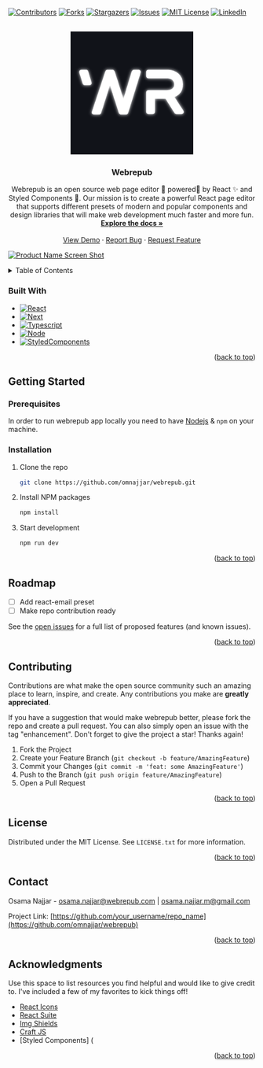 <a name="readme-top"></a>

<!--
*** Thanks for checking out the Best-README-Template. If you have a suggestion
*** that would make this better, please fork the repo and create a pull request
*** or simply open an issue with the tag "enhancement".
*** Don't forget to give the project a star!
*** Thanks again! Now go create something AMAZING! :D
-->

<!-- PROJECT SHIELDS -->
<!--
*** I'm using markdown "reference style" links for readability.
*** Reference links are enclosed in brackets [ ] instead of parentheses ( ).
*** See the bottom of this document for the declaration of the reference variables
*** for contributors-url, forks-url, etc. This is an optional, concise syntax you may use.
*** https://www.markdownguide.org/basic-syntax/#reference-style-links
-->

[![Contributors][contributors-shield]][contributors-url]
[![Forks][forks-shield]][forks-url]
[![Stargazers][stars-shield]][stars-url]
[![Issues][issues-shield]][issues-url]
[![MIT License][license-shield]][license-url]
[![LinkedIn][linkedin-shield]][linkedin-url]

<!-- PROJECT LOGO -->
<br />
<div align="center">
  <a href="https://github.com/omnajjar/webrepub">
    <img src="images/logo.png" alt="Logo" width="250" height="250">
  </a>

  <h3 align="center">Webrepub</h3>

  <p align="center">
    Webrepub is an open source web page editor 🚀 powered🔋 by React ✨ and Styled Components 💅. Our mission is to create a powerful React page editor that supports different presets of modern and popular components and design libraries that will make web development much faster and more fun.
    <br />
    <a href="https://github.com/omnajjar/webrepub"><strong>Explore the docs »</strong></a>
    <br />
    <br />
    <a href="https://webrepub.com">View Demo</a>
    ·
    <a href="https://github.com/omnajjar/webrepub/issues">Report Bug</a>
    ·
    <a href="https://github.com/omnajjar/webrepub/issues">Request Feature</a>
  </p>
</div>

[![Product Name Screen Shot][product-screenshot]](https://webrepub.com)

<!-- TABLE OF CONTENTS -->
<details>
  <summary>Table of Contents</summary>
  <ol>
    <li>
      <a href="#about-the-project">About The Project</a>
      <ul>
        <li><a href="#built-with">Built With</a></li>
      </ul>
    </li>
    <li>
      <a href="#getting-started">Getting Started</a>
      <ul>
        <li><a href="#prerequisites">Prerequisites</a></li>
        <li><a href="#installation">Installation</a></li>
      </ul>
    </li>
    <li><a href="#usage">Usage</a></li>
    <li><a href="#roadmap">Roadmap</a></li>
    <li><a href="#contributing">Contributing</a></li>
    <li><a href="#license">License</a></li>
    <li><a href="#contact">Contact</a></li>
    <li><a href="#acknowledgments">Acknowledgments</a></li>
  </ol>
</details>

### Built With
- [![React][React.js]][React-url]
- [![Next][Next.js]][Next-url]
- [![Typescript][Typescript]][Typescript]
- [![Node][Node]][Node]
- [![StyledComponents][StyledComponents]][StyledComponents]


<p align="right">(<a href="#readme-top">back to top</a>)</p>

<!-- GETTING STARTED -->

## Getting Started

### Prerequisites

In order to run webrepub app locally you need to have [Nodejs](https://nodejs.org/) & `npm` on your machine.

### Installation

1. Clone the repo
   ```sh
   git clone https://github.com/omnajjar/webrepub.git
   ```
2. Install NPM packages
   ```sh
   npm install
   ```
3. Start development
   ```sh
   npm run dev
   ```

<p align="right">(<a href="#readme-top">back to top</a>)</p>

<!-- ROADMAP -->

## Roadmap

- [ ] Add react-email preset
- [ ] Make repo contribution ready

See the [open issues](https://github.com/omnajjar/webrepub/issues) for a full list of proposed features (and known issues).

<p align="right">(<a href="#readme-top">back to top</a>)</p>

<!-- CONTRIBUTING -->

## Contributing

Contributions are what make the open source community such an amazing place to learn, inspire, and create. Any contributions you make are **greatly appreciated**.

If you have a suggestion that would make webrepub better, please fork the repo and create a pull request. You can also simply open an issue with the tag "enhancement".
Don't forget to give the project a star! Thanks again!

1. Fork the Project
2. Create your Feature Branch (`git checkout -b feature/AmazingFeature`)
3. Commit your Changes (`git commit -m 'feat: some AmazingFeature'`)
4. Push to the Branch (`git push origin feature/AmazingFeature`)
5. Open a Pull Request

<p align="right">(<a href="#readme-top">back to top</a>)</p>

<!-- LICENSE -->

## License

Distributed under the MIT License. See `LICENSE.txt` for more information.

<p align="right">(<a href="#readme-top">back to top</a>)</p>

<!-- CONTACT -->

## Contact

Osama Najjar - osama.najjar@webrepub.com | osama.najjar.m@gmail.com

Project Link: [https://github.com/your_username/repo_name](https://github.com/omnajjar/webrepub)

<p align="right">(<a href="#readme-top">back to top</a>)</p>

<!-- ACKNOWLEDGMENTS -->

## Acknowledgments

Use this space to list resources you find helpful and would like to give credit to. I've included a few of my favorites to kick things off!

- [React Icons](https://react-icons.github.io/react-icons/search)
- [React Suite](https://rsuitejs.com)
- [Img Shields](https://shields.io)
- [Craft JS](https://craft.js.org)
- [Styled Components] (

<p align="right">(<a href="#readme-top">back to top</a>)</p>

<!-- MARKDOWN LINKS & IMAGES -->
<!-- https://www.markdownguide.org/basic-syntax/#reference-style-links -->

[contributors-shield]: https://img.shields.io/github/contributors/omnajjar/webrepub.svg?style=for-the-badge
[contributors-url]: https://github.com/omnajjar/webrepub/graphs/contributors
[forks-shield]: https://img.shields.io/github/forks/omnajjar/webrepub.svg?style=for-the-badge
[forks-url]: https://github.com/omnajjar/webrepub/network/members
[stars-shield]: https://img.shields.io/github/stars/omnajjar/webrepub.svg?style=for-the-badge
[stars-url]: https://github.com/omnajjar/webrepub/stargazers
[issues-shield]: https://img.shields.io/github/issues/omnajjar/webrepub.svg?style=for-the-badge
[issues-url]: https://github.com/omnajjar/webrepub/issues
[license-shield]: https://img.shields.io/github/license/omnajjar/webrepub.svg?style=for-the-badge
[license-url]: https://github.com/omnajjar/webrepub/blob/master/LICENSE.txt
[linkedin-shield]: https://img.shields.io/badge/-LinkedIn-black.svg?style=for-the-badge&logo=linkedin&colorB=555
[linkedin-url]: https://www.linkedin.com/in/osama-najjar
[product-screenshot]: images/screenshot.gif
[Next.js]: https://img.shields.io/badge/next.js-000000?style=for-the-badge&logo=nextdotjs&logoColor=white
[Next-url]: https://nextjs.org/
[React.js]: https://img.shields.io/badge/React-20232A?style=for-the-badge&logo=react&logoColor=61DAFB
[Typescript]: https://img.shields.io/badge/TypeScript-007ACC?style=for-the-badge&logo=typescript&logoColor=white
[Node]: https://img.shields.io/badge/Node.js-43853D?style=for-the-badge&logo=node.js&logoColor=white
[StyledComponents]: https://img.shields.io/badge/styledcomponents-20232A?style=for-the-badge&logo=styledcomponents&logoColor=pink
[React-url]: https://reactjs.org/
[Vue.js]: https://img.shields.io/badge/Vue.js-35495E?style=for-the-badge&logo=vuedotjs&logoColor=4FC08D
[Vue-url]: https://vuejs.org/
[Angular.io]: https://img.shields.io/badge/Angular-DD0031?style=for-the-badge&logo=angular&logoColor=white
[Angular-url]: https://angular.io/
[Svelte.dev]: https://img.shields.io/badge/Svelte-4A4A55?style=for-the-badge&logo=svelte&logoColor=FF3E00
[Svelte-url]: https://svelte.dev/
[Laravel.com]: https://img.shields.io/badge/Laravel-FF2D20?style=for-the-badge&logo=laravel&logoColor=white
[Laravel-url]: https://laravel.com
[Bootstrap.com]: https://img.shields.io/badge/Bootstrap-563D7C?style=for-the-badge&logo=bootstrap&logoColor=white
[Bootstrap-url]: https://getbootstrap.com
[JQuery.com]: https://img.shields.io/badge/jQuery-0769AD?style=for-the-badge&logo=jquery&logoColor=white
[JQuery-url]: https://jquery.com

